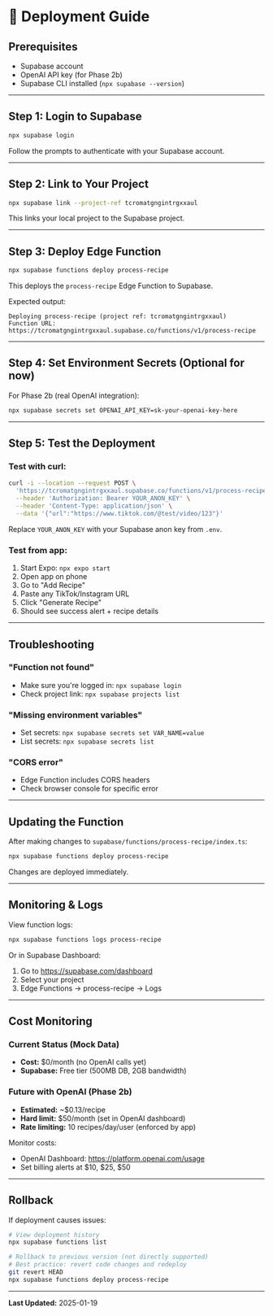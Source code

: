 # 🚀 Deployment Guide

## Prerequisites
- Supabase account
- OpenAI API key (for Phase 2b)
- Supabase CLI installed (`npx supabase --version`)

---

## Step 1: Login to Supabase

```bash
npx supabase login
```

Follow the prompts to authenticate with your Supabase account.

---

## Step 2: Link to Your Project

```bash
npx supabase link --project-ref tcromatgngintrgxxaul
```

This links your local project to the Supabase project.

---

## Step 3: Deploy Edge Function

```bash
npx supabase functions deploy process-recipe
```

This deploys the `process-recipe` Edge Function to Supabase.

Expected output:
```
Deploying process-recipe (project ref: tcromatgngintrgxxaul)
Function URL: https://tcromatgngintrgxxaul.supabase.co/functions/v1/process-recipe
```

---

## Step 4: Set Environment Secrets (Optional for now)

For Phase 2b (real OpenAI integration):

```bash
npx supabase secrets set OPENAI_API_KEY=sk-your-openai-key-here
```

---

## Step 5: Test the Deployment

### Test with curl:

```bash
curl -i --location --request POST \
  'https://tcromatgngintrgxxaul.supabase.co/functions/v1/process-recipe' \
  --header 'Authorization: Bearer YOUR_ANON_KEY' \
  --header 'Content-Type: application/json' \
  --data '{"url":"https://www.tiktok.com/@test/video/123"}'
```

Replace `YOUR_ANON_KEY` with your Supabase anon key from `.env`.

### Test from app:

1. Start Expo: `npx expo start`
2. Open app on phone
3. Go to "Add Recipe"
4. Paste any TikTok/Instagram URL
5. Click "Generate Recipe"
6. Should see success alert + recipe details

---

## Troubleshooting

### "Function not found"
- Make sure you're logged in: `npx supabase login`
- Check project link: `npx supabase projects list`

### "Missing environment variables"
- Set secrets: `npx supabase secrets set VAR_NAME=value`
- List secrets: `npx supabase secrets list`

### "CORS error"
- Edge Function includes CORS headers
- Check browser console for specific error

---

## Updating the Function

After making changes to `supabase/functions/process-recipe/index.ts`:

```bash
npx supabase functions deploy process-recipe
```

Changes are deployed immediately.

---

## Monitoring & Logs

View function logs:
```bash
npx supabase functions logs process-recipe
```

Or in Supabase Dashboard:
1. Go to https://supabase.com/dashboard
2. Select your project
3. Edge Functions → process-recipe → Logs

---

## Cost Monitoring

### Current Status (Mock Data)
- **Cost:** $0/month (no OpenAI calls yet)
- **Supabase:** Free tier (500MB DB, 2GB bandwidth)

### Future with OpenAI (Phase 2b)
- **Estimated:** ~$0.13/recipe
- **Hard limit:** $50/month (set in OpenAI dashboard)
- **Rate limiting:** 10 recipes/day/user (enforced by app)

Monitor costs:
- OpenAI Dashboard: https://platform.openai.com/usage
- Set billing alerts at $10, $25, $50

---

## Rollback

If deployment causes issues:

```bash
# View deployment history
npx supabase functions list

# Rollback to previous version (not directly supported)
# Best practice: revert code changes and redeploy
git revert HEAD
npx supabase functions deploy process-recipe
```

---

**Last Updated:** 2025-01-19
